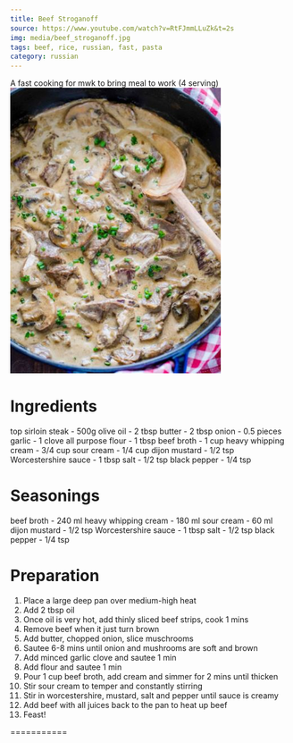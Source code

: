 ```yaml
---
title: Beef Stroganoff
source: https://www.youtube.com/watch?v=RtFJmmLLuZk&t=2s
img: media/beef_stroganoff.jpg
tags: beef, rice, russian, fast, pasta
category: russian
---
```


A fast cooking for mwk to bring meal to work (4 serving)
![Beef Stroganoff](media/beef_stroganoff.jpg)

Ingredients 
===========
top sirloin steak - 500g
olive oil - 2 tbsp
butter - 2 tbsp
onion - 0.5 pieces
garlic - 1 clove
all purpose flour - 1 tbsp
beef broth - 1 cup
heavy whipping cream - 3/4 cup
sour cream - 1/4 cup
dijon mustard - 1/2 tsp
Worcestershire sauce - 1 tbsp
salt - 1/2 tsp
black pepper - 1/4 tsp

Seasonings
===========
beef broth - 240 ml
heavy whipping cream - 180 ml
sour cream - 60 ml
dijon mustard - 1/2 tsp
Worcestershire sauce - 1 tbsp
salt - 1/2 tsp
black pepper - 1/4 tsp

Preparation
===========

1. Place a large deep pan over medium-high heat
2. Add 2 tbsp oil
3. Once oil is very hot, add thinly sliced beef strips, cook 1 mins
4. Remove beef when it just turn brown
5. Add butter, chopped onion, slice muschrooms
6. Sautee 6-8 mins until onion and mushrooms are soft and brown
7. Add minced garlic clove and sautee 1 min
8. Add flour and sautee 1 min
9. Pour 1 cup beef broth, add cream and simmer for 2 mins until thicken
10. Stir sour cream to temper and constantly stirring
11. Stir in worcestershire, mustard, salt and pepper until sauce is creamy
12. Add beef with all juices back to the pan to heat up beef
13. Feast!

===========


